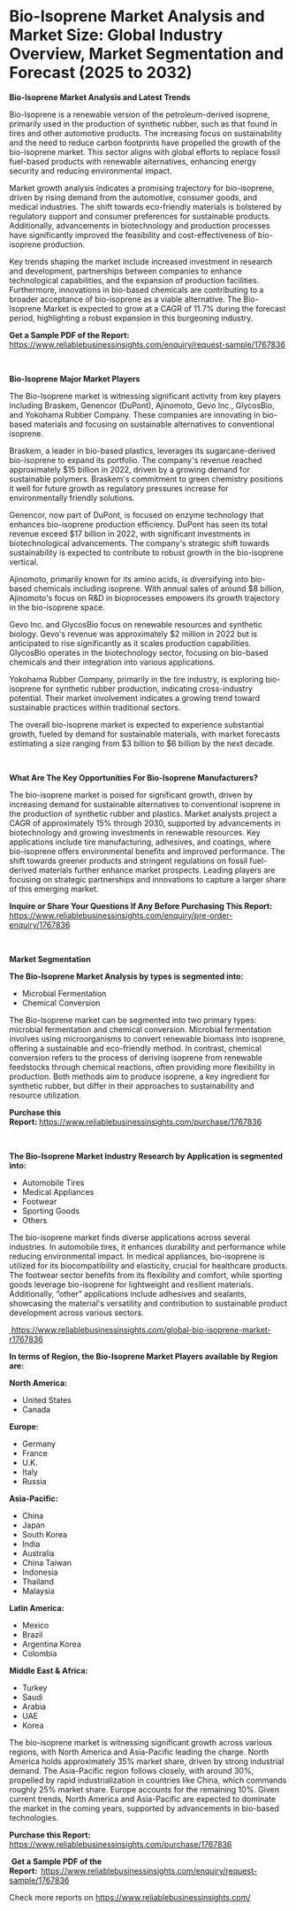 <p><h1>Bio-Isoprene Market Analysis and Market Size: Global Industry Overview, Market Segmentation and Forecast (2025 to 2032)</h1></p><p><strong>Bio-Isoprene Market Analysis and Latest Trends</strong></p>
<p><p>Bio-Isoprene is a renewable version of the petroleum-derived isoprene, primarily used in the production of synthetic rubber, such as that found in tires and other automotive products. The increasing focus on sustainability and the need to reduce carbon footprints have propelled the growth of the bio-isoprene market. This sector aligns with global efforts to replace fossil fuel-based products with renewable alternatives, enhancing energy security and reducing environmental impact.</p><p>Market growth analysis indicates a promising trajectory for bio-isoprene, driven by rising demand from the automotive, consumer goods, and medical industries. The shift towards eco-friendly materials is bolstered by regulatory support and consumer preferences for sustainable products. Additionally, advancements in biotechnology and production processes have significantly improved the feasibility and cost-effectiveness of bio-isoprene production.</p><p>Key trends shaping the market include increased investment in research and development, partnerships between companies to enhance technological capabilities, and the expansion of production facilities. Furthermore, innovations in bio-based chemicals are contributing to a broader acceptance of bio-isoprene as a viable alternative. The Bio-Isoprene Market is expected to grow at a CAGR of 11.7% during the forecast period, highlighting a robust expansion in this burgeoning industry.</p></p>
<p><strong>Get a Sample PDF of the Report:&nbsp;</strong> <a href="https://www.reliablebusinessinsights.com/enquiry/request-sample/1767836?utm_campaign=2440&utm_medium=2&utm_source=Github&utm_content=ia&utm_term=03042025&utm_id=bio-isoprene">https://www.reliablebusinessinsights.com/enquiry/request-sample/1767836</a></p>
<p>&nbsp;</p>
<p><strong>Bio-Isoprene Major Market Players</strong></p>
<p><p>The Bio-Isoprene market is witnessing significant activity from key players including Braskem, Genencor (DuPont), Ajinomoto, Gevo Inc., GlycosBio, and Yokohama Rubber Company. These companies are innovating in bio-based materials and focusing on sustainable alternatives to conventional isoprene.</p><p>Braskem, a leader in bio-based plastics, leverages its sugarcane-derived bio-isoprene to expand its portfolio. The company's revenue reached approximately $15 billion in 2022, driven by a growing demand for sustainable polymers. Braskem's commitment to green chemistry positions it well for future growth as regulatory pressures increase for environmentally friendly solutions.</p><p>Genencor, now part of DuPont, is focused on enzyme technology that enhances bio-isoprene production efficiency. DuPont has seen its total revenue exceed $17 billion in 2022, with significant investments in biotechnological advancements. The company's strategic shift towards sustainability is expected to contribute to robust growth in the bio-isoprene vertical.</p><p>Ajinomoto, primarily known for its amino acids, is diversifying into bio-based chemicals including isoprene. With annual sales of around $8 billion, Ajinomoto's focus on R&D in bioprocesses empowers its growth trajectory in the bio-isoprene space.</p><p>Gevo Inc. and GlycosBio focus on renewable resources and synthetic biology. Gevo's revenue was approximately $2 million in 2022 but is anticipated to rise significantly as it scales production capabilities. GlycosBio operates in the biotechnology sector, focusing on bio-based chemicals and their integration into various applications.</p><p>Yokohama Rubber Company, primarily in the tire industry, is exploring bio-isoprene for synthetic rubber production, indicating cross-industry potential. Their market involvement indicates a growing trend toward sustainable practices within traditional sectors.</p><p>The overall bio-isoprene market is expected to experience substantial growth, fueled by demand for sustainable materials, with market forecasts estimating a size ranging from $3 billion to $6 billion by the next decade.</p></p>
<p>&nbsp;</p>
<p><strong>What Are The Key Opportunities For Bio-Isoprene Manufacturers?</strong></p>
<p><p>The bio-isoprene market is poised for significant growth, driven by increasing demand for sustainable alternatives to conventional isoprene in the production of synthetic rubber and plastics. Market analysts project a CAGR of approximately 15% through 2030, supported by advancements in biotechnology and growing investments in renewable resources. Key applications include tire manufacturing, adhesives, and coatings, where bio-isoprene offers environmental benefits and improved performance. The shift towards greener products and stringent regulations on fossil fuel-derived materials further enhance market prospects. Leading players are focusing on strategic partnerships and innovations to capture a larger share of this emerging market.</p></p>
<p><strong>Inquire or Share Your Questions If Any Before Purchasing This Report:</strong> <a href="https://www.reliablebusinessinsights.com/enquiry/pre-order-enquiry/1767836?utm_campaign=2440&utm_medium=2&utm_source=Github&utm_content=ia&utm_term=03042025&utm_id=bio-isoprene">https://www.reliablebusinessinsights.com/enquiry/pre-order-enquiry/1767836</a></p>
<p>&nbsp;</p>
<p><strong>Market Segmentation</strong></p>
<p><strong>The Bio-Isoprene Market Analysis by types is segmented into:</strong></p>
<p><ul><li>Microbial Fermentation</li><li>Chemical Conversion</li></ul></p>
<p><p>The Bio-Isoprene market can be segmented into two primary types: microbial fermentation and chemical conversion. Microbial fermentation involves using microorganisms to convert renewable biomass into isoprene, offering a sustainable and eco-friendly method. In contrast, chemical conversion refers to the process of deriving isoprene from renewable feedstocks through chemical reactions, often providing more flexibility in production. Both methods aim to produce isoprene, a key ingredient for synthetic rubber, but differ in their approaches to sustainability and resource utilization.</p></p>
<p><strong>Purchase this Report:&nbsp;</strong><a href="https://www.reliablebusinessinsights.com/purchase/1767836?utm_campaign=2440&utm_medium=2&utm_source=Github&utm_content=ia&utm_term=03042025&utm_id=bio-isoprene">https://www.reliablebusinessinsights.com/purchase/1767836</a></p>
<p>&nbsp;</p>
<p><strong>The Bio-Isoprene Market Industry Research by Application is segmented into:</strong></p>
<p><ul><li>Automobile Tires</li><li>Medical Appliances</li><li>Footwear</li><li>Sporting Goods</li><li>Others</li></ul></p>
<p><p>The bio-isoprene market finds diverse applications across several industries. In automobile tires, it enhances durability and performance while reducing environmental impact. In medical appliances, bio-isoprene is utilized for its biocompatibility and elasticity, crucial for healthcare products. The footwear sector benefits from its flexibility and comfort, while sporting goods leverage bio-isoprene for lightweight and resilient materials. Additionally, “other” applications include adhesives and sealants, showcasing the material's versatility and contribution to sustainable product development across various sectors.</p></p>
<p><a href="https://www.reliablebusinessinsights.com/global-bio-isoprene-market-r1767836?utm_campaign=2440&utm_medium=2&utm_source=Github&utm_content=ia&utm_term=03042025&utm_id=bio-isoprene">&nbsp;https://www.reliablebusinessinsights.com/global-bio-isoprene-market-r1767836</a></p>
<p><strong>In terms of Region, the Bio-Isoprene Market Players available by Region are:</strong></p>
<p>
    <p> <strong> North America: </strong>
        <ul>
            <li>United States</li>
            <li>Canada</li>
        </ul>
        </p> 
    <p> <strong> Europe: </strong>
        <ul>
            <li>Germany</li>
            <li>France</li>
            <li>U.K.</li>
            <li>Italy</li>
            <li>Russia</li>
        </ul>
        </p> 
    <p> <strong> Asia-Pacific: </strong>
        <ul>
            <li>China</li>
            <li>Japan</li>
            <li>South Korea</li>
            <li>India</li>
            <li>Australia</li>
            <li>China Taiwan</li>
            <li>Indonesia</li>
            <li>Thailand</li>
            <li>Malaysia</li>
        </ul>
        </p> 
    <p> <strong> Latin America: </strong>
        <ul>
            <li>Mexico</li>
            <li>Brazil</li>
            <li>Argentina Korea</li>
            <li>Colombia</li>
        </ul>
        </p> 
    <p> <strong> Middle East & Africa: </strong>
        <ul>
            <li>Turkey</li>
            <li>Saudi</li>
            <li>Arabia</li>
            <li>UAE</li>
            <li>Korea</li>
        </ul>
    </p>
    </p>
<p><p>The bio-isoprene market is witnessing significant growth across various regions, with North America and Asia-Pacific leading the charge. North America holds approximately 35% market share, driven by strong industrial demand. The Asia-Pacific region follows closely, with around 30%, propelled by rapid industrialization in countries like China, which commands roughly 25% market share. Europe accounts for the remaining 10%. Given current trends, North America and Asia-Pacific are expected to dominate the market in the coming years, supported by advancements in bio-based technologies.</p></p>
<p><strong>Purchase this Report: </strong><a href="https://www.reliablebusinessinsights.com/purchase/1767836?utm_campaign=2440&utm_medium=2&utm_source=Github&utm_content=ia&utm_term=03042025&utm_id=bio-isoprene">https://www.reliablebusinessinsights.com/purchase/1767836</a></p>
<p>&nbsp;<strong>Get a Sample PDF of the Report:&nbsp;&nbsp;</strong><a href="https://www.reliablebusinessinsights.com/enquiry/request-sample/1767836?utm_campaign=2440&utm_medium=2&utm_source=Github&utm_content=ia&utm_term=03042025&utm_id=bio-isoprene">https://www.reliablebusinessinsights.com/enquiry/request-sample/1767836</a></p>
<p><strong></strong></p>
<p>Check more reports on <a href="https://www.reliablebusinessinsights.com/?utm_campaign=2440&utm_medium=2&utm_source=Github&utm_content=ia&utm_term=03042025&utm_id=bio-isoprene">https://www.reliablebusinessinsights.com/</a></p>